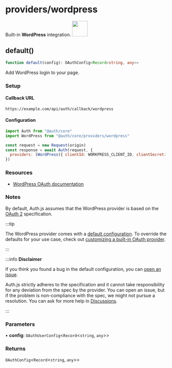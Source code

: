 # providers/wordpress

<div style={{backgroundColor: "#000", display: "flex", justifyContent: "space-between", color: "#fff", padding: 16}}>
<span>Built-in <b>WordPress</b> integration.</span>
<a href="https://wordpress.com/">
  <img style={{display: "block"}} src="https://authjs.dev/img/providers/wordpress.svg" height="48" />
</a>
</div>

## default()

```ts
function default(config): OAuthConfig<Record<string, any>>
```

Add WordPress login to your page.

### Setup

#### Callback URL
```
https://example.com/api/auth/callback/wordpress
```

#### Configuration
```js
import Auth from "@auth/core"
import WordPress from "@auth/core/providers/wordpress"

const request = new Request(origin)
const response = await Auth(request, {
  providers: [WordPress({ clientId: WORKPRESS_CLIENT_ID, clientSecret: WORKPRESS_CLIENT_SECRET })],
})
```

### Resources

- [WordPress OAuth documentation](https://developer.wordpress.com/docs/oauth2/)

### Notes

By default, Auth.js assumes that the WordPress provider is
based on the [OAuth 2](https://www.rfc-editor.org/rfc/rfc6749.html) specification.

:::tip

The WordPress provider comes with a [default configuration](https://github.com/nextauthjs/next-auth/blob/main/packages/core/src/providers/wordpress.ts).
To override the defaults for your use case, check out [customizing a built-in OAuth provider](https://authjs.dev/guides/providers/custom-provider#override-default-options).

:::

:::info **Disclaimer**

If you think you found a bug in the default configuration, you can [open an issue](https://authjs.dev/new/provider-issue).

Auth.js strictly adheres to the specification and it cannot take responsibility for any deviation from
the spec by the provider. You can open an issue, but if the problem is non-compliance with the spec,
we might not pursue a resolution. You can ask for more help in [Discussions](https://authjs.dev/new/github-discussions).

:::

### Parameters

• **config**: `OAuthUserConfig`\<`Record`\<`string`, `any`\>\>

### Returns

`OAuthConfig`\<`Record`\<`string`, `any`\>\>
